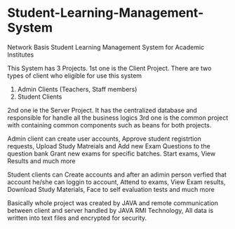 # Student-Learning-Management-System
Network Basis Student Learning Management System for Academic Institutes

This System has 3 Projects.
1st one is the Client Project. There are two types of client who eligible for use this system
1) Admin Clients (Teachers, Staff members) 
2) Student Clients

2nd one ie the Server Project. It has the centralized database and responsible for handle all the business logics
3rd one is the common project with containing common components such as beans for both projects.

Admin client can create user accounts, Approve student registrtion requests, Upload Study Matreials and Add new Exam Questions to the question bank
Grant new exams for specific batches. Start exams, View Results and much more

Student clients can Create accounts and after an adimin person verfied that account he/she can loggin to account,
Attend to exams, View Exam results, Download Study Materials, Face to self evaluation tests and much more

Basically whole project was created by JAVA and remote communication between client and server handled by JAVA RMI Technology, 
All data is written into text files and encrypted for security.
